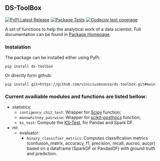 ## DS-ToolBox

<!-- badges: start -->
[![PyPI Latest Release](https://img.shields.io/pypi/v/ds-toolbox.svg)](https://pypi.org/project/ds-toolbox/)
[![Package Tests](https://github.com/viniciusmsousa/ds-toolbox/actions/workflows/python-package.yml/badge.svg)](https://github.com/viniciusmsousa/ds-toolbox/actions)
[![Codecov test coverage](https://codecov.io/gh/viniciusmsousa/ds-toolbox/branch/main/graph/badge.svg)](https://codecov.io/gh/viniciusmsousa/ds-toolbox?branch=main)
<!-- badges: end -->

A set of functions to help the analytical work of a data scientist. Full documentation can be found in [Package Homepage](https://viniciusmsousa.github.io/ds-toolbox/). 

### Instalation

The package can be installed either using PyPi:
```
pip install ds-toolbox
```

Or directly form github:
```
pip install git+https://github.com/viniciusmsousa/ds-toolbox.git#main
```

### Current availiable modules and functions are listed bellow:
- statistics:
    - `contigency_chi2_test`: Wrapper for [Scipy](https://github.com/scipy/scipy) function;
    - `mannwhitney_pairwise`: Wrapper for [scikit-posthocs](https://github.com/maximtrp/scikit-posthocs) function;
    - `ks_test`: Compute the [KS-Test](https://en.wikipedia.org/wiki/Kolmogorov%E2%80%93Smirnov_test), for Pandas and Spark DF.
- ml:
    - evaluator:
        - `binary_classifier_metrics`: Computes classification metrics (confusion_matrix, accuracy, f1, precision, recall, aucroc, aucpr) based on a dataframe (SparkDF or PandasDF) with ground truth and prediction.
